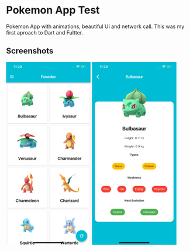# Pokemon App Test

Pokemon App with animations, beautiful UI and network call.
This was my first aproach to Dart and Fultter.

## Screenshots

<img src="pokemon_main.png" height="500em" />

<img src="pokemon_detail.png" height="500em" />
